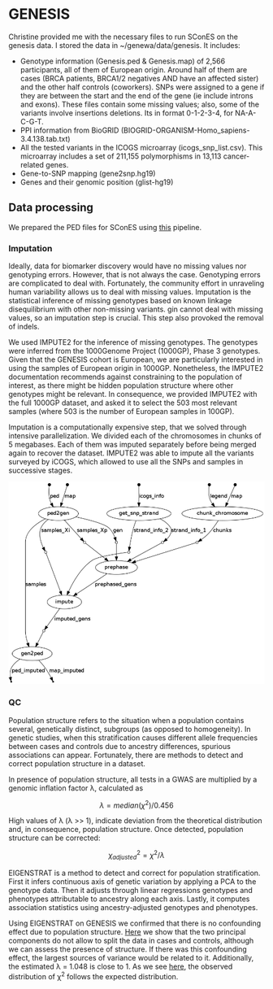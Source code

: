 # GENESIS

Christine provided me with the necessary files to run SConES on the genesis data. I stored the data in ~/genewa/data/genesis. It includes:

- Genotype information (Genesis.ped & Genesis.map) of 2,566 participants, all of them of European origin. Around half of them are cases (BRCA patients, BRCA1/2 negatives AND have an affected sister) and the other half controls (coworkers). SNPs were assigned to a gene if they are between the start and the end of the gene (ie include introns and exons). These files contain some missing values; also, some of the variants involve insertions deletions. Its in format 0-1-2-3-4, for NA-A-C-G-T.
- PPI information from BioGRID (BIOGRID-ORGANISM-Homo_sapiens-3.4.138.tab.txt)
- All the tested variants in the ICOGS microarray (icogs_snp_list.csv). This microarray includes a set of 211,155 polymorphisms in 13,113 cancer-related genes.
- Gene-to-SNP mapping (gene2snp.hg19)
- Genes and their genomic position (glist-hg19)

## Data processing

We prepared the PED files for SConES using [this](../pipelines/imputation/prepare_ped.sh) pipeline.

### Imputation

Ideally, data for biomarker discovery would have no missing values nor genotyping errors. However, that is not always the case. Genotyping errors are complicated to deal with. Fortunately, the community effort in unraveling human variability allows us to deal with missing values. Imputation is the statistical inference of missing genotypes based on known linkage disequilibrium with other non-missing variants. gin cannot deal with missing values, so an imputation step is crucial. This step also provoked the removal of indels.

We used IMPUTE2 for the inference of missing genotypes. The genotypes were inferred from the 1000Genome Project (1000GP), Phase 3 genotypes. Given that the GENESIS cohort is European, we are particularly interested in using the samples of European origin in 1000GP. Nonetheless, the IMPUTE2 documentation recommends against constraining to the population of interest, as there might be hidden population structure where other genotypes might be relevant. In consequence, we provided IMPUTE2 with the full 1000GP dataset, and asked it to select the 503 most relevant samples (where 503 is the number of European samples in 100GP).

Imputation is a computationally expensive step, that we solved through intensive parallelization. We divided each of the chromosomes in chunks of 5 megabases. Each of them was imputed separately before being merged again to recover the dataset. IMPUTE2 was able to impute all the variants surveyed by iCOGS, which allowed to use all the SNPs and samples in successive stages.

![prepare_ped.sh pipeline](../scripts/imputation/prepare_ped.png)


### QC

Population structure refers to the situation when a population contains several, genetically distinct, subgroups (as opposed to homogeneity). In genetic studies, when this stratification causes different allele frequencies between cases and controls due to ancestry differences, spurious associations can appear. Fortunately, there are methods to detect and correct population structure in a dataset.

In presence of population structure, all tests in a GWAS are multiplied by a genomic inflation factor λ, calculated as

$$ λ = median(\chi^2)/0.456 $$

High values of λ (λ >> 1), indicate deviation from the theoretical distribution and, in consequence, population structure. Once detected, population structure can be corrected:

$$ \chi^2_{adjusted} = \chi^2/\lambda $$

EIGENSTRAT is a method to detect and correct for population stratification. First it infers continuous axis of genetic variation by applying a PCA to the genotype data. Then it adjusts through linear regressions genotypes and phenotypes attributable to ancestry along each axis. Lastly, it computes association statistics using ancestry-adjusted genotypes and phenotypes.

Using EIGENSTRAT on GENESIS we confirmed that there is no confounding effect due to population structure. [Here](genesis_exploration_1.ipynb) we show that the two principal components do not allow to split the data in cases and controls, although we can assess the presence of structure. If there was this confounding effect, the largest sources of variance would be related to it. Additionally, the estimated λ = 1.048 is close to 1. As we see [here](genesis_exploration_1.ipynb), the observed distribution of χ<sup>2</sup> follows the expected distribution.
